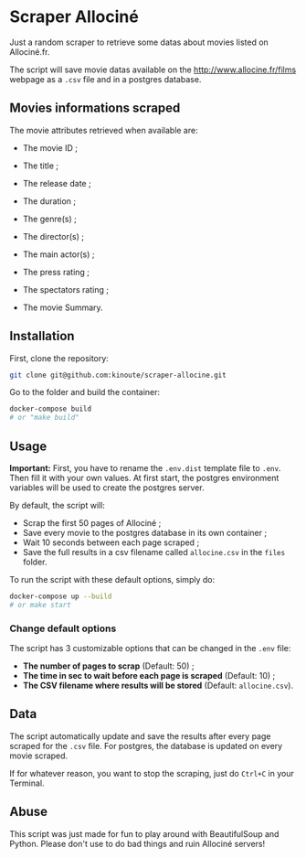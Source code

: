 # Scraper Allociné

Just a random scraper to retrieve some datas about movies listed on Allociné.fr.

The script will save movie datas available on the http://www.allocine.fr/films webpage as a `.csv` file and in a postgres database.

## Movies informations scraped

The movie attributes retrieved when available are:

* The movie ID ;

* The title ;

* The release date ;

* The duration ;

* The genre(s) ;

* The director(s) ;

* The main actor(s) ;

* The press rating ;

* The spectators rating ;

* The movie Summary.


## Installation

First, clone the repository:

```bash
git clone git@github.com:kinoute/scraper-allocine.git
```

Go to the folder and build the container:

```bash
docker-compose build
# or "make build"
```

## Usage

**Important:** First, you have to rename the `.env.dist` template file to `.env`. Then fill it with your own values. At first start, the postgres environment variables will be used to create the postgres server.

By default, the script will:

* Scrap the first 50 pages of Allociné ;
* Save every movie to the postgres database in its own container ;
* Wait 10 seconds between each page scraped ;
* Save the full results in a csv filename called `allocine.csv` in the `files` folder.

To run the script with these default options, simply do:

```bash
docker-compose up --build
# or make start
```

### Change default options

The script has 3 customizable options that can be changed in the `.env` file:

* **The number of pages to scrap** (Default: 50) ;
* **The time in sec to wait before each page is scraped** (Default: 10) ;
* **The CSV filename where results will be stored** (Default: `allocine.csv`).

## Data

The script automatically update and save the results after every page scraped for the `.csv` file. For postgres, the database is updated on every movie scraped.

If for whatever reason, you want to stop the scraping, just do `Ctrl+C` in your Terminal.

## Abuse

This script was just made for fun to play around with BeautifulSoup and Python. Please don't use to do bad things and ruin Allociné servers!
